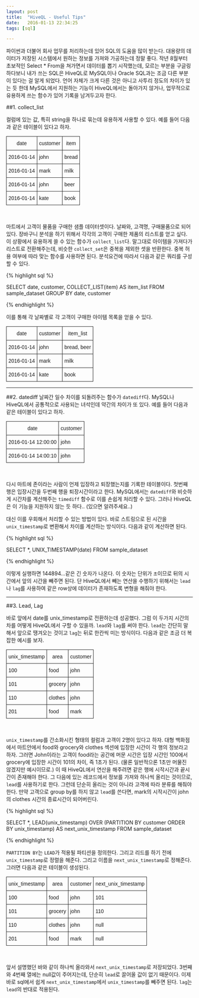 ```yaml
---
layout: post
title:  "HiveQL - Useful Tips"
date:   2016-01-13 22:34:25
tags: [sql]

---
```


파이썬과 더불어 회사 업무를 처리하는데 있어 SQL의 도움을 많이 받는다. 대용량의 데이터가 저장된 시스템에서 원하는 정보를 가져와 가공하는데 정말 좋다. 작년 8월부터 초보적인 Select * From을 쳐가면서 데이터를 뽑기 시작했는데, 모르는 부분을 구글링하다보니 내가 쓰는 SQL은 HiveQL로 MySQL이나 Oracle SQL과는 조금 다른 부분이 있다는 걸 알게 되었다. 언어 자체가 크게 다른 것은 아니고 사투리 정도의 차이가 있는 듯 한데 MySQL에서 지원하는 기능이 HiveQL에서는 돌아가지 않거나, 업무적으로 유용하게 쓰는 함수가 있어 기록을 남겨두고자 한다.

##1. collect_list

컬럼에 있는 값, 특히 string을 하나로 묶는데 유용하게 사용할 수 있다. 예를 들어 다음과 같은 테이블이 있다고 하자.

<style type="text/css">
.tg  {border-collapse:collapse;border-spacing:0;}
.tg td{font-family:Arial, sans-serif;font-size:14px;padding:10px 5px;border-style:solid;border-width:1px;overflow:hidden;word-break:normal;}
.tg th{font-family:Arial, sans-serif;font-size:14px;font-weight:normal;padding:10px 5px;border-style:solid;border-width:1px;overflow:hidden;word-break:normal;}
.tg .tg-yw4l{vertical-align:top}
</style>
<table class="tg">
  <tr>
    <th class="tg-031e">date</th>
    <th class="tg-yw4l">customer</th>
    <th class="tg-yw4l">item</th>
  </tr>
  <tr>
    <td class="tg-yw4l">2016-01-14</td>
    <td class="tg-yw4l">john</td>
    <td class="tg-yw4l">bread</td>
  </tr>
  <tr>
    <td class="tg-yw4l">2016-01-14</td>
    <td class="tg-yw4l">mark</td>
    <td class="tg-yw4l">milk</td>
  </tr>
  <tr>
    <td class="tg-yw4l">2016-01-14</td>
    <td class="tg-yw4l">john</td>
    <td class="tg-yw4l">beer</td>
  </tr>
  <tr>
    <td class="tg-yw4l">2016-01-14</td>
    <td class="tg-yw4l">kate</td>
    <td class="tg-yw4l">book</td>
  </tr>
</table>

<br>

마트에서 고객이 물품을 구매한 샘플 데이터셋이다. 날짜와, 고객명, 구매물품으로 되어있다. 장바구니 분석을 하기 위해서 각각의 고객이 구매한 제품의 리스트를 얻고 싶다. 이 상황에서 유용하게 쓸 수 있는 함수가 `collect_list`다. 말그대로 아이템을 가져다가 리스트로 전환해주는데, 비슷한 `collect_set`은 중복을 제외한 셋을 반환한다. 중복 허용 여부에 따라 맞는 함수를 사용하면 된다. 분석요건에 따라서 다음과 같은 쿼리를 구성할 수 있다.

{% highlight sql %}

SELECT date, customer, COLLECT_LIST(item) AS item_list
FROM sample_dataset
GROUP BY date, customer

{% endhighlight %}

이를 통해 각 날짜별로 각 고객이 구매한 아이템 목록을 얻을 수 있다.

<style type="text/css">
.tg  {border-collapse:collapse;border-spacing:0;}
.tg td{font-family:Arial, sans-serif;font-size:14px;padding:10px 5px;border-style:solid;border-width:1px;overflow:hidden;word-break:normal;}
.tg th{font-family:Arial, sans-serif;font-size:14px;font-weight:normal;padding:10px 5px;border-style:solid;border-width:1px;overflow:hidden;word-break:normal;}
.tg .tg-yw4l{vertical-align:top}
</style>
<table class="tg">
  <tr>
    <th class="tg-031e">date</th>
    <th class="tg-yw4l">customer</th>
    <th class="tg-yw4l">item_list</th>
  </tr>
  <tr>
    <td class="tg-yw4l">2016-01-14</td>
    <td class="tg-yw4l">john</td>
    <td class="tg-yw4l">bread, beer</td>
  </tr>
  <tr>
    <td class="tg-yw4l">2016-01-14</td>
    <td class="tg-yw4l">mark</td>
    <td class="tg-yw4l">milk</td>
  </tr>
  <tr>
    <td class="tg-yw4l">2016-01-14</td>
    <td class="tg-yw4l">kate</td>
    <td class="tg-yw4l">book</td>
  </tr>
</table>

<hr>

##2. datediff
날짜간 일수 차이를 되돌려주는 함수가 `datediff`다. MySQL나 HiveQL에서 공통적으로 사용되는 녀석인데 약간의 차이가 또 있다. 예를 들어 다음과 같은 테이블이 있다고 하자. 

<style type="text/css">
.tg  {border-collapse:collapse;border-spacing:0;}
.tg td{font-family:Arial, sans-serif;font-size:14px;padding:10px 5px;border-style:solid;border-width:1px;overflow:hidden;word-break:normal;}
.tg th{font-family:Arial, sans-serif;font-size:14px;font-weight:normal;padding:10px 5px;border-style:solid;border-width:1px;overflow:hidden;word-break:normal;}
.tg .tg-yw4l{vertical-align:top}
</style>
<table class="tg">
  <tr>
    <th class="tg-031e">date</th>
    <th class="tg-yw4l">customer</th>
  </tr>
  <tr>
    <td class="tg-yw4l">2016-01-14 12:00:00</td>
    <td class="tg-yw4l">john</td>
  </tr>
  <tr>
    <td class="tg-yw4l">2016-01-14 14:00:10</td>
    <td class="tg-yw4l">john</td>
  </tr>
</table>

<br>

다시 마트에 존이라는 사람이 언제 입장하고 퇴장했는지를 기록한 테이블이다. 첫번째 행은 입장시간을 두번째 행을 퇴장시간이라고 한다. MySQL에서는 `datediff`와 비슷하게 시간차를 계산해주는 `timediff` 함수로 이를 손쉽게 처리할 수 있다. 그러나 HiveQL은 이 기능을 지원하지 않는 듯 하다.. (있으면 알려주세요..)

대신 이를 우회해서 처리할 수 있는 방법이 있다. 바로 스트링으로 된 시간을 `unix_timestamp`로 변환해서 차이를 계산하는 방식이다. 다음과 같이 계산하면 된다.

{% highlight sql %}

SELECT *, UNIX_TIMESTAMP(date)
FROM sample_dataset

{% endhighlight %}

이렇게 실행하면 144894...같은 긴 숫자가 나온다. 이 숫자는 단위가 `초`이므로 뒤의 시간에서 앞의 시간을 빼주면 된다. 단 HiveQL에서 빼는 연산을 수행하기 위해서는 `lead`나 `lag`를 사용하여 같은 row상에 데이터가 존재하도록 변형을 해줘야 한다. 

<hr>

##3. Lead, Lag

바로 앞에서 date를 unix_timestamp로 전환하는데 성공했다. 그럼 이 두가지 시간의 차를 어떻게 HiveQL에서 구할 수 있을까. `lead`와 `lag`를 써야 한다. `lead`는 간단히 말해서 앞으로 땡겨오는 것이고 `lag`는 뒤로 한칸씩 미는 방식이다. 다음과 같은 조금 더 복잡한 예시를 보자.

<style type="text/css">
.tg  {border-collapse:collapse;border-spacing:0;}
.tg td{font-family:Arial, sans-serif;font-size:14px;padding:10px 5px;border-style:solid;border-width:1px;overflow:hidden;word-break:normal;}
.tg th{font-family:Arial, sans-serif;font-size:14px;font-weight:normal;padding:10px 5px;border-style:solid;border-width:1px;overflow:hidden;word-break:normal;}
.tg .tg-yw4l{vertical-align:top}
</style>
<table class="tg">
  <tr>
    <th class="tg-031e">unix_timestamp</th>
    <th class="tg-yw4l">area</th>
    <th class="tg-yw4l">customer</th>
  </tr>
  <tr>
    <td class="tg-yw4l">100</td>
    <td class="tg-yw4l">food</td>
    <td class="tg-yw4l">john</td>
  </tr>
  <tr>
    <td class="tg-yw4l">101</td>
    <td class="tg-yw4l">grocery</td>
    <td class="tg-yw4l">john</td>
  </tr>
  <tr>
    <td class="tg-yw4l">110</td>
    <td class="tg-yw4l">clothes</td>
    <td class="tg-yw4l">john</td>
  </tr>
  <tr>
    <td class="tg-yw4l">201</td>
    <td class="tg-yw4l">food</td>
    <td class="tg-yw4l">mark</td>
  </tr>
</table>

<br>

`unix_timestamp`를 간소화시킨 형태의 컬럼과 고객이 2명이 있다고 하자. 대형 백화점에서 마트안에서 food와 grocery와 clothes 섹션에 입장한 시간이 각 행의 정보라고 하자. 그러면 John이라는 고객이 food라는 공간에 머문 시간은 입장 시간인 100에서 grocery에 입장한 시간이 101의 차이, 즉 1초가 된다. (물론 일반적으론 1초만 머물진 않겠지만 예시이므로.) 이 때 HiveQL에서 연산을 해주려면 같은 행에 시작시간과 끝시간이 존재해야 한다. 그 다음에 있는 레코드에서 정보를 가져와 하나씩 올리는 것이므로, `lead`를 사용하기로 한다. 그런데 단순히 올리는 것이 아니라 고객에 따라 분류를 해줘야 한다. 만약 고객으로 group by를 하지 않고 `lead`를 쓴다면, mark의 시작시간이 john의 clothes 시간의 종료시간이 되어버린다.

{% highlight sql %}

SELECT *, LEAD(unix_timestamp) OVER (PARTITION BY customer ORDER BY unix_timestamp) AS next_unix_timestamp
FROM sample_dataset

{% endhighlight %}

`PARTITION BY`는 `LEAD`가 적용될 파티션을 정의한다. 그리고 리드를 하기 전에 `unix_timestamp`로 정렬을 해준다. 그리고 이름을 `next_unix_timestamp`로 정해준다.
그러면 다음과 같은 테이블이 생성된다.

<style type="text/css">
.tg  {border-collapse:collapse;border-spacing:0;}
.tg td{font-family:Arial, sans-serif;font-size:14px;padding:10px 5px;border-style:solid;border-width:1px;overflow:hidden;word-break:normal;}
.tg th{font-family:Arial, sans-serif;font-size:14px;font-weight:normal;padding:10px 5px;border-style:solid;border-width:1px;overflow:hidden;word-break:normal;}
.tg .tg-yw4l{vertical-align:top}
</style>
<table class="tg">
  <tr>
    <th class="tg-031e">unix_timestamp</th>
    <th class="tg-yw4l">area</th>
    <th class="tg-yw4l">customer</th>
    <th class="tg-yw4l">next_unix_timestamp</th>
  </tr>
  <tr>
    <td class="tg-yw4l">100</td>
    <td class="tg-yw4l">food</td>
    <td class="tg-yw4l">john</td>
    <td class="tg-yw4l">101</td>
  </tr>
  <tr>
    <td class="tg-yw4l">101</td>
    <td class="tg-yw4l">grocery</td>
    <td class="tg-yw4l">john</td>
    <td class="tg-yw4l">110</td>
  </tr>
  <tr>
    <td class="tg-yw4l">110</td>
    <td class="tg-yw4l">clothes</td>
    <td class="tg-yw4l">john</td>
    <td class="tg-yw4l">null</td>
  </tr>
  <tr>
    <td class="tg-yw4l">201</td>
    <td class="tg-yw4l">food</td>
    <td class="tg-yw4l">mark</td>
    <td class="tg-yw4l">null</td>
  </tr>
</table>

<br>

앞서 설명했던 바와 같이 하나씩 올라와서 `next_unix_timestamp`로 저장되었다. 3번째와 4번째 열에는 null값이 주어지는데, 단순히 `lead`로 끌어올 값이 없기 때문이다. 이제 바로 sql에서 쉽게 `next_unix_timestamp`에서 `unix_timestamp`를 빼주면 된다. `lag`는 `lead`의 반대로 적용된다.



